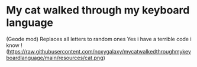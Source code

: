 # My cat walked through my keyboard language

(Geode mod) Replaces all letters to random ones
Yes i have a terrible code i know
!(https://raw.githubusercontent.com/noxygalaxy/mycatwalkedthroughmykeyboardlanguage/main/resources/cat.png)
